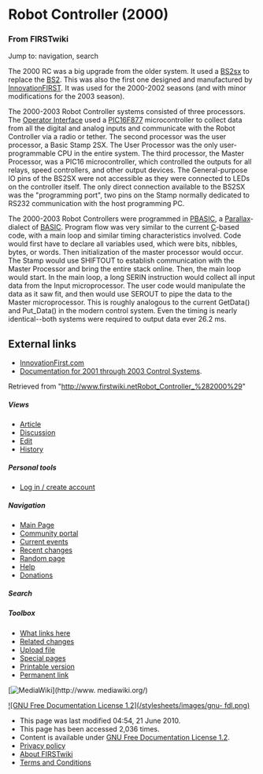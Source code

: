 # Robot Controller (2000)

### From FIRSTwiki

Jump to: navigation, search

The 2000 RC was a big upgrade from the older system. It used a
[BS2sx](BS2sx "BS2sx" ) to replace the [BS2](BS2 "BS2"
). This was also the first one designed and manufactured by
[InnovationFIRST](InnovationFIRST "InnovationFIRST" ). It was used
for the 2000-2002 seasons (and with minor modifications for the 2003 season).

The 2000-2003 Robot Controller systems consisted of three processors. The
[Operator Interface](Operator_Interface "Operator Interface" ) used
a [PIC16F877](PIC16F877 "PIC16F877" ) microcontroller to collect
data from all the digital and analog inputs and communicate with the Robot
Controller via a radio or tether. The second processor was the user processor,
a Basic Stamp 2SX. The User Processor was the only user-programmable CPU in
the entire system. The third processor, the Master Processor, was a PIC16
microcontroller, which controlled the outputs for all relays, speed
controllers, and other output devices. The General-purpose IO pins of the
BS2SX were not accessible as they were connected to LEDs on the controller
itself. The only direct connection available to the BS2SX was the "programming
port", two pins on the Stamp normally dedicated to RS232 communication with
the host programming PC.

The 2000-2003 Robot Controllers were programmed in [PBASIC](PBASIC
"PBASIC" ), a [Parallax](Parallax "Parallax" )-dialect of
[BASIC](http://www.wikipedia.org/wiki/BASIC "wikipedia:BASIC" ). Program flow
was very similar to the current [C](PIC_C "PIC C" )-based code,
with a main loop and similar timing characteristics involved. Code would first
have to declare all variables used, which were bits, nibbles, bytes, or words.
Then initialization of the master processor would occur. The Stamp would use
SHIFTOUT to establish communication with the Master Processor and bring the
entire stack online. Then, the main loop would start. In the main loop, a long
SERIN instruction would collect all input data from the Input microprocessor.
The user code would manipulate the data as it saw fit, and then would use
SEROUT to pipe the data to the Master microprocessor. This is roughly
analogous to the current GetData() and Put_Data() in the modern control
system. Even the timing is nearly identical--both systems were required to
output data ever 26.2 ms.

  


## External links

  * [InnovationFirst.com](http://innovationfirst.com "http://innovationfirst.com" )
  * [Documentation for 2001 through 2003 Control Systems](http://innovationfirst.com/FIRSTRobotics/documentation-legacy.htm "http://innovationfirst.com/FIRSTRobotics/documentation-legacy.htm" ). 

Retrieved from
"<http://www.firstwiki.netRobot_Controller_%282000%29>"

##### Views

  * [Article](Robot_Controller_%282000%29)
  * [Discussion](/index.php?title=Talk:Robot_Controller_%282000%29&action=edit)
  * [Edit](/index.php?title=Robot_Controller_%282000%29&action=edit)
  * [History](/index.php?title=Robot_Controller_%282000%29&action=history)

##### Personal tools

  * [Log in / create account](/index.php?title=Special:Userlogin&returnto=Robot_Controller_\(2000\))

[](Main_Page "Main Page" )

##### Navigation

  * [Main Page](Main_Page)
  * [Community portal](FIRSTwiki:Community_portal)
  * [Current events](Current_events)
  * [Recent changes](Special:Recentchanges)
  * [Random page](Special:Random)
  * [Help](FIRSTwiki:Help)
  * [Donations](FIRSTwiki:Site_support)

##### Search



##### Toolbox

  * [What links here](Special:Whatlinkshere/Robot_Controller_%282000%29)
  * [Related changes](Special:Recentchangeslinked/Robot_Controller_%282000%29)
  * [Upload file](Special:Upload)
  * [Special pages](Special:Specialpages)
  * [Printable version](/index.php?title=Robot_Controller_%282000%29&printable=yes)
  * [Permanent link](/index.php?title=Robot_Controller_%282000%29&oldid=76708)

[![MediaWiki](/skins/common/images/poweredby_mediawiki_88x31.png)](http://www.
mediawiki.org/)

[![GNU Free Documentation License 1.2](/stylesheets/images/gnu-
fdl.png)](http://www.gnu.org/copyleft/fdl.html)

  * This page was last modified 04:54, 21 June 2010.
  * This page has been accessed 2,036 times.
  * Content is available under [GNU Free Documentation License 1.2](http://www.gnu.org/copyleft/fdl.html "http://www.gnu.org/copyleft/fdl.html" ).
  * [Privacy policy](FIRSTwiki:Privacy_policy "FIRSTwiki:Privacy policy" )
  * [About FIRSTwiki](FIRSTwiki:About "FIRSTwiki:About" )
  * [Terms and Conditions](FIRSTwiki:Terms_and_conditions "FIRSTwiki:Terms and conditions" )

